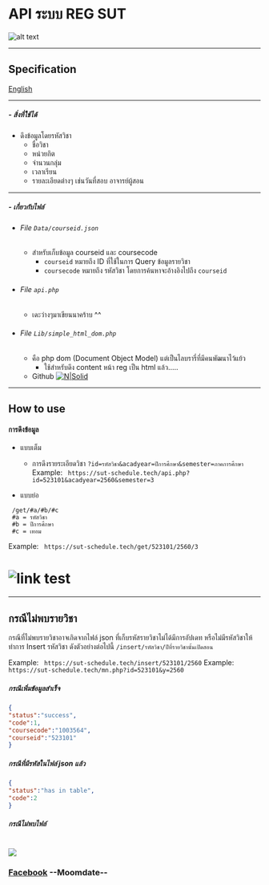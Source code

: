 # API ระบบ REG SUT
![alt text](https://www.picz.in.th/images/2017/09/28/532742-128.png "Logo Title Text 1")

------
## Specification
[English](README.en.md)

------
##### - สิ่งที่ใช้ได้
  - ดึงข้อมูลโดยรหัสวิชา
    - ชื่อวิชา
    - หน่วยกิต
    - จำนวนกลุ่ม
    - เวลาเรียน
    - รายละเอียดต่างๆ เช่นวันที่สอบ อาจารย์ผู้สอน
------
##### - เกี่ยวกับไฟล์
- ###### File  ``Data/courseid.json``
    - สำหรับเก็บข้อมูล courseid และ coursecode
        - `courseid` หมายถึง ID ที่ใช้ในการ Query ข้อมูลรายวิชา
        - `coursecode` หมายถึง รหัสวิชา โดยการค้นหาจะอ้างอิงไปถึง `courseid`
- ###### File ``api.php``
    - เดะว่างๆมาเขียนนาคร้าบ ^^
- ###### File ``Lib/simple_html_dom.php``    
    - คือ php dom (Document Object Model) แต่เป็นไลบรารี่ที่มีคนพัฒนาไว้แย้ว
        - ใช้สำหรับดึง content หน้า reg เป็น html แล้ว.....
    - Github [![N|Solid](https://github.com/favicon.ico)](https://github.com/sunra/php-simple-html-dom-parser)
------
## How to use

#### การดึงข้อมูล
- แบบเต็ม
    - การดึงรายระเอียดวิชา `?id=รหัสวิชา&acadyear=ปีการศึกษา&semester=ภาคการศึกษา`
Example: ` https://sut-schedule.tech/api.php?id=523101&acadyear=2560&semester=3`

- แบบย่อ
```
 /get/#a/#b/#c
 #a = รหัสวิชา
 #b = ปีการศึกษา
 #c = เทอม
```
Example: ` https://sut-schedule.tech/get/523101/2560/3`
# ![link test](https://www.img.live/images/2018/09/24/sada.png)  
------
## กรณีไม่พบรายวิชา
กรณีที่ไม่พบรายวิชาอาจเกิดจากไฟล์ json ที่เก็บรหัสรายวิชาไม่ได้มีการอัปเดท หรือไม่มีรหัสวิชาให้ทำการ Insert รหัสวิชา ดังตัวอย่างต่อไปนี้
`/insert/รหัสวิชา/ปีที่รายวิชานั้นเปิดสอน`

Example: ` https://sut-schedule.tech/insert/523101/2560`
Example: `https://sut-schedule.tech/mn.php?id=523101&y=2560`
##### กรณีเพิ่มข้อมูลสำเร็จ 
```json
{
"status":"success",
"code":1,
"coursecode":"1003564",
"courseid":"523101"
}
```
##### กรณีที่มีรหัสในไฟล์ json แล้ว
```json
{
"status":"has in table",
"code":2
}
```
##### กรณีไม่พบไฟล์
# ![](https://www.img.live/images/2018/09/24/d49cca06bc946712.png)  


### [Facebook](https://fb.com/moomdate) --Moomdate--
